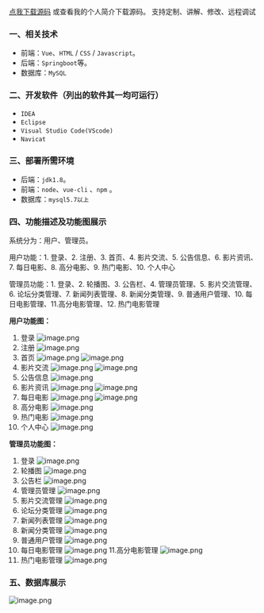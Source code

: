 [点我下载源码](https://www.oneprosol.com/detail/11a9f8a7a6e24ecb9fdce4e6455f4d58)
或查看我的个人简介下载源码。
支持定制、讲解、修改、远程调试
### 一、相关技术
- 前端：`Vue`、`HTML` / `CSS` / `Javascript`。
- 后端：`Springboot`等。
- 数据库：`MySQL`

### 二、开发软件（列出的软件其一均可运行）
- `IDEA`
- `Eclipse`
- `Visual Studio Code(VScode)`
- `Navicat`
### 三、部署所需环境

- 后端：`jdk1.8`。
- 前端：`node`、`vue-cli` 、`npm`  。
- 数据库：`mysql5.7以上`

### 四、功能描述及功能图展示
系统分为：用户、管理员。

用户功能：1. 登录、2. 注册、3. 首页、4. 影片交流、5. 公告信息、6. 影片资讯、7. 每日电影、8. 高分电影、9. 热门电影、10. 个人中心

管理员功能：1. 登录、2. 轮播图、3. 公告栏、4. 管理员管理、5. 影片交流管理、6. 论坛分类管理、7. 新闻列表管理、8. 新闻分类管理、9. 普通用户管理、10. 每日电影管理、11.高分电影管理、12. 热门电影管理

**用户功能图：**
1. 登录
![image.png](https://pic.picprosol.com/user_upload/47a0c8c315464e69858d8da56b2d15ba/2025-01-02%2016:18:55_image.png)
2. 注册
![image.png](https://pic.picprosol.com/user_upload/47a0c8c315464e69858d8da56b2d15ba/2025-01-02%2016:19:08_image.png)
3. 首页
![image.png](https://pic.picprosol.com/user_upload/47a0c8c315464e69858d8da56b2d15ba/2025-01-02%2016:19:18_image.png)
![image.png](https://pic.picprosol.com/user_upload/47a0c8c315464e69858d8da56b2d15ba/2025-01-02%2016:19:41_image.png)
4. 影片交流
![image.png](https://pic.picprosol.com/user_upload/47a0c8c315464e69858d8da56b2d15ba/2025-01-02%2016:19:48_image.png)
![image.png](https://pic.picprosol.com/user_upload/47a0c8c315464e69858d8da56b2d15ba/2025-01-02%2016:19:59_image.png)
5. 公告信息
![image.png](https://pic.picprosol.com/user_upload/47a0c8c315464e69858d8da56b2d15ba/2025-01-02%2016:20:06_image.png)
6. 影片资讯
![image.png](https://pic.picprosol.com/user_upload/47a0c8c315464e69858d8da56b2d15ba/2025-01-02%2016:20:12_image.png)
![image.png](https://pic.picprosol.com/user_upload/47a0c8c315464e69858d8da56b2d15ba/2025-01-02%2016:20:19_image.png)
7. 每日电影
![image.png](https://pic.picprosol.com/user_upload/47a0c8c315464e69858d8da56b2d15ba/2025-01-02%2016:20:31_image.png)
![image.png](https://pic.picprosol.com/user_upload/47a0c8c315464e69858d8da56b2d15ba/2025-01-02%2016:21:47_image.png)
8. 高分电影
![image.png](https://pic.picprosol.com/user_upload/47a0c8c315464e69858d8da56b2d15ba/2025-01-02%2016:21:53_image.png)
9. 热门电影
![image.png](https://pic.picprosol.com/user_upload/47a0c8c315464e69858d8da56b2d15ba/2025-01-02%2016:22:00_image.png)
10. 个人中心
![image.png](https://pic.picprosol.com/user_upload/47a0c8c315464e69858d8da56b2d15ba/2025-01-02%2016:22:26_image.png)

**管理员功能图：**
1. 登录
![image.png](https://pic.picprosol.com/user_upload/47a0c8c315464e69858d8da56b2d15ba/2025-01-02%2016:22:52_image.png)
2. 轮播图
![image.png](https://pic.picprosol.com/user_upload/47a0c8c315464e69858d8da56b2d15ba/2025-01-02%2016:23:09_image.png)
3. 公告栏
![image.png](https://pic.picprosol.com/user_upload/47a0c8c315464e69858d8da56b2d15ba/2025-01-02%2016:23:14_image.png)
4. 管理员管理
![image.png](https://pic.picprosol.com/user_upload/47a0c8c315464e69858d8da56b2d15ba/2025-01-02%2016:23:18_image.png)
5. 影片交流管理
![image.png](https://pic.picprosol.com/user_upload/47a0c8c315464e69858d8da56b2d15ba/2025-01-02%2016:23:22_image.png)
6. 论坛分类管理
![image.png](https://pic.picprosol.com/user_upload/47a0c8c315464e69858d8da56b2d15ba/2025-01-02%2016:23:27_image.png)
7. 新闻列表管理
![image.png](https://pic.picprosol.com/user_upload/47a0c8c315464e69858d8da56b2d15ba/2025-01-02%2016:23:31_image.png)
8. 新闻分类管理
![image.png](https://pic.picprosol.com/user_upload/47a0c8c315464e69858d8da56b2d15ba/2025-01-02%2016:23:36_image.png)
9. 普通用户管理
![image.png](https://pic.picprosol.com/user_upload/47a0c8c315464e69858d8da56b2d15ba/2025-01-02%2016:23:41_image.png)
10. 每日电影管理
![image.png](https://pic.picprosol.com/user_upload/47a0c8c315464e69858d8da56b2d15ba/2025-01-02%2016:23:47_image.png)
11.高分电影管理
![image.png](https://pic.picprosol.com/user_upload/47a0c8c315464e69858d8da56b2d15ba/2025-01-02%2016:23:51_image.png)
12. 热门电影管理
![image.png](https://pic.picprosol.com/user_upload/47a0c8c315464e69858d8da56b2d15ba/2025-01-02%2016:23:56_image.png)

### 五、数据库展示
![image.png](https://pic.picprosol.com/user_upload/47a0c8c315464e69858d8da56b2d15ba/2025-01-02%2016:24:34_image.png)
